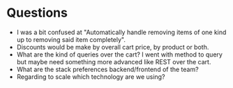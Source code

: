 # Questions

* I was a bit confused at "Automatically handle removing items of one kind up to removing said item completely".
* Discounts would be make by overall cart price, by product or both.
* What are the kind of queries over the cart? I went with method to query but maybe need something more advanced like REST over the cart.
* What are the stack preferences backend/frontend of the team?
* Regarding to scale which technology are we using?


